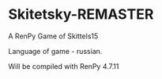 # Skitetsky-REMASTER
A RenPy Game of Skittels15

Language of game - russian.

Will be compiled with RenPy 4.7.11
